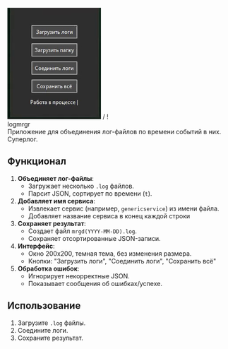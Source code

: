 ![logmrgr](logmrgr003.gif) / ! [](logmrgr003.gif)
</br>logmrgr
</br>Приложение для объединения лог-файлов по времени событий в них.
</br>Суперлог.

## Функционал
1. **Объединяет лог-файлы**:
   - Загружает несколько `.log` файлов.
   - Парсит JSON, сортирует по времени (`t`).
2. **Добавляет имя сервиса**:
   - Извлекает сервис (например, `genericservice`) из имени файла.
   - Добавляет название сервиса в конец каждой строки
3. **Сохраняет результат**:
   - Создает файл `mrgd(YYYY-MM-DD).log`.
   - Сохраняет отсортированные JSON-записи.
4. **Интерфейс**:
   - Окно 200x200, темная тема, без изменения размера.
   - Кнопки: "Загрузить логи", "Соединить логи", "Сохранить всё"
5. **Обработка ошибок**:
   - Игнорирует некорректные JSON.
   - Показывает сообщения об ошибках/успехе.

## Использование
1. Загрузите `.log` файлы.
2. Соедините логи.
3. Сохраните результат.
